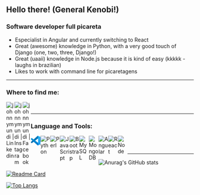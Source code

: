 ## Hello there! (General Kenobi!)
### Software developer full picareta

 - Especialist in Angular and currently switching to React
 - Great (awesome) knowledge in Python, with a very good touch of Django (one, two, three, Django!)
 - Great (uaaii) knowledge in Node.js because it is kind of easy (kkkkk - laughs in brazilian)
 - Likes to work with command line for picaretagens
---

### Where to find me:

[<img align="left" alt="johnnymundi | Linkedin" width="22px" src="https://cdn.worldvectorlogo.com/logos/linkedin-icon-2.svg" />][linkedin]
[<img align="left" alt="johnnymundi | Instagram" width="22px" src="https://cdn.worldvectorlogo.com/logos/instagram-2016-6.svg" />][instagram]
[<img align="left" alt="johnnymundi | Facebook" width="22px" src="https://www.svgrepo.com/show/111203/facebook.svg" />][facebook]


<br/>

---

### Language and Tools:


<img align="left" alt="Visual Studio Code" width="26px" src="https://raw.githubusercontent.com/github/explore/80688e429a7d4ef2fca1e82350fe8e3517d3494d/topics/visual-studio-code/visual-studio-code.png" />
<img align="left" alt="Python" width="26px" src=https://raw.githubusercontent.com/jmnote/z-icons/master/svg/python.svg />
<img align="left" alt="Perl" width="26px" src=https://cdn.icon-icons.com/icons2/2699/PNG/512/perl_logo_icon_168908.png />
<img align="left" alt="JavaScript" width="26px" src=https://raw.githubusercontent.com/jmnote/z-icons/master/svg/javascript.svg />
<img align="left" alt="Bootstrap" width="26px" src="https://cdn.worldvectorlogo.com/logos/bootstrap-4.svg" />
<img align="left" alt="MySQL" width="26px" src="https://cdn.iconscout.com/icon/free/png-512/mysql-19-1174939.png" />
<img align="left" alt="MongoDB" width="26px" src="https://w7.pngwing.com/pngs/956/695/png-transparent-mongodb-original-wordmark-logo-icon-thumbnail.png" />
<img align="left" alt="Angular" width="26px" src="https://cdn4.iconfinder.com/data/icons/logos-and-brands/512/21_Angular_logo_logos-512.png" />
<img align="left" alt="React" width="26px" src=https://upload.wikimedia.org/wikipedia/commons/thumb/a/a7/React-icon.svg/2300px-React-icon.svg.png />
<img align="left" alt="Node" width="26px" src="https://static-00.iconduck.com/assets.00/node-js-icon-454x512-nztofx17.png" />

<br/>
<br/>

---

![Anurag's GitHub stats](https://github-readme-stats.vercel.app/api?username=johnnymundi&show_icons=true&theme=dracula)


[![Readme Card](https://github-readme-stats.vercel.app/api/pin/?username=johnnymundi&repo=friendly_pet)](https://github.com/anuraghazra/github-readme-stats)


[![Top Langs](https://github-readme-stats.vercel.app/api/top-langs/?username=johnnymundi&layout=compact)](https://github.com/anuraghazra/github-readme-stats)


<br/>
<br/>

[linkedin]: https://www.linkedin.com/in/johnny-sousa-ferreira-487435a8/
[instagram]: https://www.instagram.com/johnnysf/
[facebook]: https://www.facebook.com/johnnymundi/
